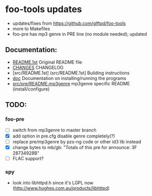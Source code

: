# foo-tools updates

- updates/fixes from https://github.com/glftpd/foo-tools
- more to Makefiles
- foo-pre has mp3 genre in PRE line (no module needed); updated

## Documentation:

- [README.1st](README.1st) Original README file
- [CHANGES](src/CHANGES) CHANGELOG
- [src/README.1st] (src/README.1st] Building instructions
- [doc](doc) Documentation on installing/running the programs
- [src/pre/README.mp3genre](README.mp3genre) mp3genre specific README (install/configure)

## TODO:

### foo-pre
- [ ] switch from mp3genre to master branch
- [X] add option in pre.cfg disable genre completely(?)
- [ ] replace pre/mp3genre by pzs-ng code or other id3 lib instead
- [X] change bytes to mb/gb: "Totals of this pre for announce: 3F 28734928B"
- [ ] FLAC support?

### spy
- look into libhttpd.h since it's LGPL now (http://www.hughes.com.au/products/libhttpd)


